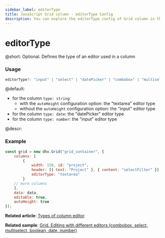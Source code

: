 ```yaml
---
sidebar_label: editorType
title: JavaScript Grid column - editorType Config 
description: You can explore the editorType config of Grid column in the documentation of the DHTMLX JavaScript UI library. Browse developer guides and API reference, try out code examples and live demos, and download a free 30-day evaluation version of DHTMLX Suite.
---
```


# editorType

@short: Optional. Defines the type of an editor used in a column

### Usage

~~~jsx
editorType?: "input" | "select" | "datePicker" | "combobox" | "multiselect" | "textarea"; 
~~~

@default:

- for the column `type: string`:
    - with the `autoHeight` configuration option: the "textarea" editor type
    - without the `autoHeight` configuration option: the "input" editor type
- for the column `type: date`: the "datePicker" editor type
- for the column `type: number`: the "input" editor type

@descr:
### Example

~~~jsx
const grid = new dhx.Grid("grid_container", {
    columns: [
        {
            width: 150, id: "project", 
            header: [{ text: "Project" }, { content: "selectFilter" }], 
            editorType: "textarea"
        }
    // more columns
    ],
    data: data,
    editable: true,
    autoHeight: true
});
~~~

**Related article**: [Types of column editor](grid/configuration.md#types-of-column-editor)

**Related sample**: [Grid. Editing with different editors (combobox, select, multiselect, boolean, date, number)
](https://snippet.dhtmlx.com/w2cdossn)

